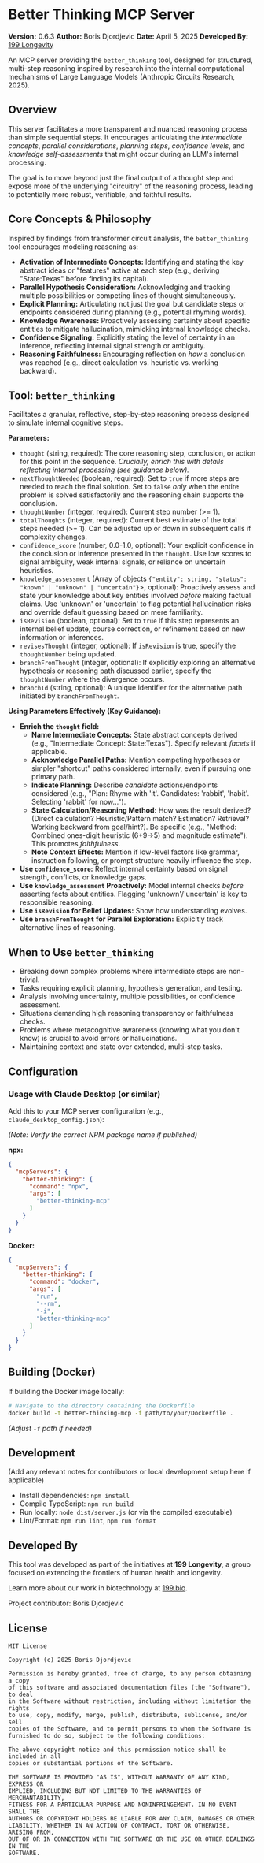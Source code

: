 # Better Thinking MCP Server

**Version:** 0.6.3
**Author:** Boris Djordjevic
**Date:** April 5, 2025
**Developed By:** [199 Longevity](https://199.bio)

An MCP server providing the `better_thinking` tool, designed for structured, multi-step reasoning inspired by research into the internal computational mechanisms of Large Language Models (Anthropic Circuits Research, 2025).

## Overview

This server facilitates a more transparent and nuanced reasoning process than simple sequential steps. It encourages articulating the *intermediate concepts*, *parallel considerations*, *planning steps*, *confidence levels*, and *knowledge self-assessments* that might occur during an LLM's internal processing.

The goal is to move beyond just the final output of a thought step and expose more of the underlying "circuitry" of the reasoning process, leading to potentially more robust, verifiable, and faithful results.

## Core Concepts & Philosophy

Inspired by findings from transformer circuit analysis, the `better_thinking` tool encourages modeling reasoning as:

*   **Activation of Intermediate Concepts:** Identifying and stating the key abstract ideas or "features" active at each step (e.g., deriving "State:Texas" before finding its capital).
*   **Parallel Hypothesis Consideration:** Acknowledging and tracking multiple possibilities or competing lines of thought simultaneously.
*   **Explicit Planning:** Articulating not just the goal but candidate steps or endpoints considered during planning (e.g., potential rhyming words).
*   **Knowledge Awareness:** Proactively assessing certainty about specific entities to mitigate hallucination, mimicking internal knowledge checks.
*   **Confidence Signaling:** Explicitly stating the level of certainty in an inference, reflecting internal signal strength or ambiguity.
*   **Reasoning Faithfulness:** Encouraging reflection on *how* a conclusion was reached (e.g., direct calculation vs. heuristic vs. working backward).

## Tool: `better_thinking`

Facilitates a granular, reflective, step-by-step reasoning process designed to simulate internal cognitive steps.

**Parameters:**

*   `thought` (string, required): The core reasoning step, conclusion, or action for this point in the sequence. *Crucially, enrich this with details reflecting internal processing (see guidance below).*
*   `nextThoughtNeeded` (boolean, required): Set to `true` if more steps are needed to reach the final solution. Set to `false` *only* when the entire problem is solved satisfactorily and the reasoning chain supports the conclusion.
*   `thoughtNumber` (integer, required): Current step number (>= 1).
*   `totalThoughts` (integer, required): Current best estimate of the total steps needed (>= 1). Can be adjusted up or down in subsequent calls if complexity changes.
*   `confidence_score` (number, 0.0-1.0, optional): Your explicit confidence in the conclusion or inference presented in the `thought`. Use low scores to signal ambiguity, weak internal signals, or reliance on uncertain heuristics.
*   `knowledge_assessment` (Array of objects `{"entity": string, "status": "known" | "unknown" | "uncertain"}`>, optional): Proactively assess and state your knowledge about key entities involved *before* making factual claims. Use 'unknown' or 'uncertain' to flag potential hallucination risks and override default guessing based on mere familiarity.
*   `isRevision` (boolean, optional): Set to `true` if this step represents an internal belief update, course correction, or refinement based on new information or inferences.
*   `revisesThought` (integer, optional): If `isRevision` is true, specify the `thoughtNumber` being updated.
*   `branchFromThought` (integer, optional): If explicitly exploring an alternative hypothesis or reasoning path discussed earlier, specify the `thoughtNumber` where the divergence occurs.
*   `branchId` (string, optional): A unique identifier for the alternative path initiated by `branchFromThought`.

**Using Parameters Effectively (Key Guidance):**

*   **Enrich the `thought` field:**
    *   **Name Intermediate Concepts:** State abstract concepts derived (e.g., "Intermediate Concept: State:Texas"). Specify relevant *facets* if applicable.
    *   **Acknowledge Parallel Paths:** Mention competing hypotheses or simpler "shortcut" paths considered internally, even if pursuing one primary path.
    *   **Indicate Planning:** Describe *candidate* actions/endpoints considered (e.g., "Plan: Rhyme with 'it'. Candidates: 'rabbit', 'habit'. Selecting 'rabbit' for now...").
    *   **State Calculation/Reasoning Method:** How was the result derived? (Direct calculation? Heuristic/Pattern match? Estimation? Retrieval? Working backward from goal/hint?). Be specific (e.g., "Method: Combined ones-digit heuristic (6+9->5) and magnitude estimate"). This promotes *faithfulness*.
    *   **Note Context Effects:** Mention if low-level factors like grammar, instruction following, or prompt structure heavily influence the step.
*   **Use `confidence_score`:** Reflect internal certainty based on signal strength, conflicts, or knowledge gaps.
*   **Use `knowledge_assessment` Proactively:** Model internal checks *before* asserting facts about entities. Flagging 'unknown'/'uncertain' is key to responsible reasoning.
*   **Use `isRevision` for Belief Updates:** Show how understanding evolves.
*   **Use `branchFromThought` for Parallel Exploration:** Explicitly track alternative lines of reasoning.

## When to Use `better_thinking`

*   Breaking down complex problems where intermediate steps are non-trivial.
*   Tasks requiring explicit planning, hypothesis generation, and testing.
*   Analysis involving uncertainty, multiple possibilities, or confidence assessment.
*   Situations demanding high reasoning transparency or faithfulness checks.
*   Problems where metacognitive awareness (knowing what you don't know) is crucial to avoid errors or hallucinations.
*   Maintaining context and state over extended, multi-step tasks.

## Configuration

### Usage with Claude Desktop (or similar)

Add this to your MCP server configuration (e.g., `claude_desktop_config.json`):

*(Note: Verify the correct NPM package name if published)*

**npx:**

```json
{
  "mcpServers": {
    "better-thinking": {
      "command": "npx",
      "args": [
        "better-thinking-mcp"
      ]
    }
  }
}
```

**Docker:**

```json
{
  "mcpServers": {
    "better-thinking": {
      "command": "docker",
      "args": [
        "run",
        "--rm",
        "-i",
        "better-thinking-mcp"
      ]
    }
  }
}
```

## Building (Docker)

If building the Docker image locally:

```bash
# Navigate to the directory containing the Dockerfile
docker build -t better-thinking-mcp -f path/to/your/Dockerfile .
```
*(Adjust `-f` path if needed)*

## Development

(Add any relevant notes for contributors or local development setup here if applicable)

*   Install dependencies: `npm install`
*   Compile TypeScript: `npm run build`
*   Run locally: `node dist/server.js` (or via the compiled executable)
*   Lint/Format: `npm run lint`, `npm run format`
## Developed By

This tool was developed as part of the initiatives at **199 Longevity**, a group focused on extending the frontiers of human health and longevity.

Learn more about our work in biotechnology at [199.bio](https://199.bio).

Project contributor: Boris Djordjevic


## License

```
MIT License

Copyright (c) 2025 Boris Djordjevic

Permission is hereby granted, free of charge, to any person obtaining a copy
of this software and associated documentation files (the "Software"), to deal
in the Software without restriction, including without limitation the rights
to use, copy, modify, merge, publish, distribute, sublicense, and/or sell
copies of the Software, and to permit persons to whom the Software is
furnished to do so, subject to the following conditions:

The above copyright notice and this permission notice shall be included in all
copies or substantial portions of the Software.

THE SOFTWARE IS PROVIDED "AS IS", WITHOUT WARRANTY OF ANY KIND, EXPRESS OR
IMPLIED, INCLUDING BUT NOT LIMITED TO THE WARRANTIES OF MERCHANTABILITY,
FITNESS FOR A PARTICULAR PURPOSE AND NONINFRINGEMENT. IN NO EVENT SHALL THE
AUTHORS OR COPYRIGHT HOLDERS BE LIABLE FOR ANY CLAIM, DAMAGES OR OTHER
LIABILITY, WHETHER IN AN ACTION OF CONTRACT, TORT OR OTHERWISE, ARISING FROM,
OUT OF OR IN CONNECTION WITH THE SOFTWARE OR THE USE OR OTHER DEALINGS IN THE
SOFTWARE.
```